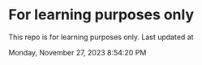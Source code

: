 # For learning purposes only
This repo is for learning purposes only.
Last updated at

Monday, November 27, 2023 8:54:20 PM

